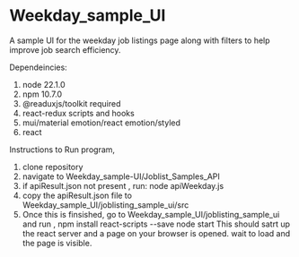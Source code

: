 # Weekday_sample_UI
A sample UI for the weekday job listings page along with filters to help improve job search efficiency.

Dependeincies:

1) node 22.1.0
2) npm 10.7.0
3) @readuxjs/toolkit required
4) react-redux scripts and hooks
5) mui/material emotion/react emotion/styled
6) react

Instructions to Run program, 
1) clone repository
2) navigate to Weekday_sample-UI/Joblist_Samples_API
3) if apiResult.json not present , run:
       node apiWeekday.js
4) copy the apiResult.json file to Weekday_sample_UI/joblisting_sample_ui/src
5) Once this is finsished, go to Weekday_sample_UI/joblisting_sample_ui and run ,
            npm install react-scripts --save
            node start
   This should satrt up the react server and a page on your browser is opened. wait to load and the page is visible.
